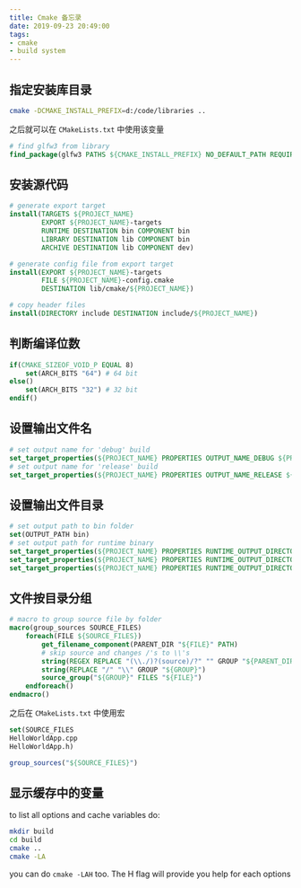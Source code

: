 ```yaml
---
title: Cmake 备忘录
date: 2019-09-23 20:49:00
tags:
- cmake
- build system
---
```


## 指定安装库目录

```bash
cmake -DCMAKE_INSTALL_PREFIX=d:/code/libraries ..
```
之后就可以在 ` CMakeLists.txt ` 中使用该变量
```cmake
# find glfw3 from library
find_package(glfw3 PATHS ${CMAKE_INSTALL_PREFIX} NO_DEFAULT_PATH REQUIRED)
```

## 安装源代码
```cmake
# generate export target
install(TARGETS ${PROJECT_NAME}
        EXPORT ${PROJECT_NAME}-targets
        RUNTIME DESTINATION bin COMPONENT bin
        LIBRARY DESTINATION lib COMPONENT bin
        ARCHIVE DESTINATION lib COMPONENT dev)

# generate config file from export target
install(EXPORT ${PROJECT_NAME}-targets
        FILE ${PROJECT_NAME}-config.cmake
        DESTINATION lib/cmake/${PROJECT_NAME})

# copy header files
install(DIRECTORY include DESTINATION include/${PROJECT_NAME})
```

## 判断编译位数
```cmake
if(CMAKE_SIZEOF_VOID_P EQUAL 8)
    set(ARCH_BITS "64") # 64 bit
else()
    set(ARCH_BITS "32") # 32 bit
endif()
```

## 设置输出文件名
```cmake
# set output name for 'debug' build
set_target_properties(${PROJECT_NAME} PROPERTIES OUTPUT_NAME_DEBUG ${PROJECT_NAME}d)
# set output name for 'release' build
set_target_properties(${PROJECT_NAME} PROPERTIES OUTPUT_NAME_RELEASE ${PROJECT_NAME})
```

## 设置输出文件目录
```cmake
# set output path to bin folder
set(OUTPUT_PATH bin)
# set output path for runtime binary
set_target_properties(${PROJECT_NAME} PROPERTIES RUNTIME_OUTPUT_DIRECTORY_DEBUG ${OUTPUT_PATH})
set_target_properties(${PROJECT_NAME} PROPERTIES RUNTIME_OUTPUT_DIRECTORY_RELEASE ${OUTPUT_PATH})
set_target_properties(${PROJECT_NAME} PROPERTIES RUNTIME_OUTPUT_DIRECTORY ${OUTPUT_PATH})
```

## 文件按目录分组
```cmake
# macro to group source file by folder
macro(group_sources SOURCE_FILES)
    foreach(FILE ${SOURCE_FILES})
        get_filename_component(PARENT_DIR "${FILE}" PATH)
        # skip source and changes /'s to \\'s
        string(REGEX REPLACE "(\\./)?(source)/?" "" GROUP "${PARENT_DIR}")
        string(REPLACE "/" "\\" GROUP "${GROUP}")
        source_group("${GROUP}" FILES "${FILE}")
    endforeach()
endmacro()
```

之后在 ` CMakeLists.txt ` 中使用宏
```cmake
set(SOURCE_FILES
HelloWorldApp.cpp
HelloWorldApp.h)

group_sources("${SOURCE_FILES}")
```

## 显示缓存中的变量
to list all options and cache variables do:
``` bash
mkdir build
cd build
cmake ..
cmake -LA
```

you can do ` cmake -LAH ` too. The H flag will provide you help for each options

